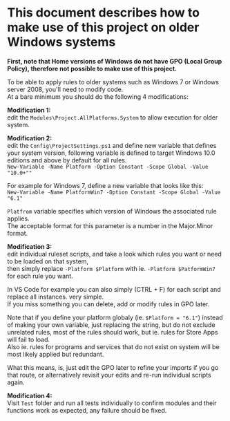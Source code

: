 
# This document describes how to make use of this project on older Windows systems

**First, note that Home versions of Windows do not have GPO (Local Group Policy),
therefore not possible to make use of this project.**

To be able to apply rules to older systems such as Windows 7 or
Windows server 2008, you'll need to modify code.\
At a bare minimum you should do the following 4 modifications:

**Modification 1:**\
edit the `Modules\Project.AllPlatforms.System` to allow execution for older system.

**Modification 2:**\
edit the `Config\ProjectSettings.ps1` and define new variable that defines your
system version, following variable is defined to target Windows 10.0 editions
and above by default for all rules.\
```New-Variable -Name Platform -Option Constant -Scope Global -Value "10.0+""```

For example for Windows 7, define a new variable that looks like this:\
```New-Variable -Name PlatformWin7 -Option Constant -Scope Global -Value "6.1"```

`Platfrom` variable specifies which version of Windows the associated rule applies.\
The acceptable format for this parameter is a number in the Major.Minor format.

**Modification 3:**\
edit individual ruleset scripts, and take a look which rules you want or need to
be loaded on that system,\
then simply replace ```-Platform $Platform``` with ie.
```-Platform $PatformWin7``` for each rule you want.

In VS Code for example you can also simply (CTRL + F) for each script and replace
all instances. very simple.\
If you miss something you can delete, add or modify rules in GPO later.

Note that if you define your platform globaly (ie. ```$Platform = "6.1"```)
instead of making your own variable, just replacing the string, but do not
exclude unrelated rules, most of the rules should work, but ie. rules for
Store Apps will fail to load.\
Also ie. rules for programs and services that do not exist on system will be
most likely applied but redundant.

What this means, is, just edit the GPO later to refine your imports if you go
that route, or alternatively revisit your edits and re-run individual scripts again.

**Modification 4:**\
Visit `Test` folder and run all tests individually to confirm modules and their
functions work as expected, any failure should be fixed.
